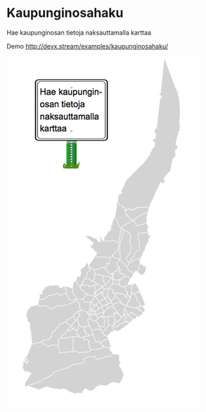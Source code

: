 # Kaupunginosahaku

Hae kaupunginosan tietoja naksauttamalla karttaa

Demo http://devx.stream/examples/kaupunginosahaku/

![Screenshot](screenshot.png)
